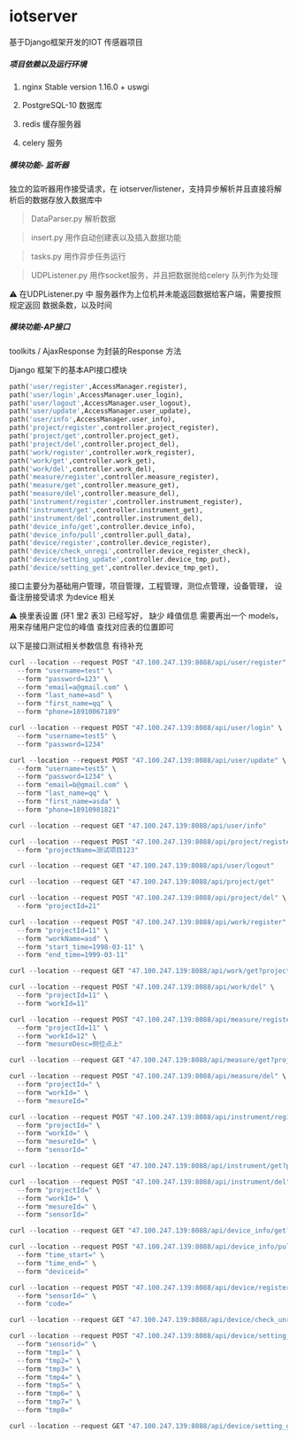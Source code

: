 # iotserver
基于Django框架开发的IOT 传感器项目



##### 项目依赖以及运行环境

1. nginx Stable version 1.16.0 + uswgi

2. PostgreSQL-10 数据库

3. redis 缓存服务器

4. celery 服务



##### 模块功能- 监听器

独立的监听器用作接受请求，在 iotserver/listener，支持异步解析并且直接将解析后的数据存放入数据库中

> DataParser.py 解析数据

> insert.py 用作自动创建表以及插入数据功能

> tasks.py 用作异步任务运行

> UDPListener.py 用作socket服务，并且把数据抛给celery 队列作为处理

⚠️ 在UDPListener.py 中 服务器作为上位机并未能返回数据给客户端，需要按照规定返回 数据条数，以及时间



##### 模块功能-AP接口



toolkits / AjaxResponse 为封装的Response 方法

Django 框架下的基本API接口模块

```python
path('user/register',AccessManager.register),
path('user/login',AccessManager.user_login),
path('user/logout',AccessManager.user_logout),
path('user/update',AccessManager.user_update),
path('user/info',AccessManager.user_info),
path('project/register',controller.project_register),
path('project/get',controller.project_get),
path('project/del',controller.project_del),
path('work/register',controller.work_register),
path('work/get',controller.work_get),
path('work/del',controller.work_del),
path('measure/register',controller.measure_register),
path('measure/get',controller.measure_get),
path('measure/del',controller.measure_del),
path('instrument/register',controller.instrument_register),
path('instrument/get',controller.instrument_get),
path('instrument/del',controller.instrument_del),
path('device_info/get',controller.device_info),
path('device_info/pull',controller.pull_data),
path('device/register',controller.device_register),
path('device/check_unregi',controller.device_register_check),
path('device/setting_update',controller.device_tmp_put),
path('device/setting_get',controller.device_tmp_get),
```



接口主要分为基础用户管理，项目管理，工程管理，测位点管理，设备管理，  设备注册接受请求 为device 相关

⚠️ 换里表设置 (环1 里2 表3) 已经写好， 缺少 峰值信息 需要再出一个 models，用来存储用户定位的峰值 查找对应表的位置即可

以下是接口测试相关参数信息 有待补充

```javascript
curl --location --request POST "47.100.247.139:8088/api/user/register" \
  --form "username=test" \
  --form "password=123" \
  --form "email=a@gmail.com" \
  --form "last_name=asd" \
  --form "first_name=qq" \
  --form "phone=18910067189"
```

```javascript
curl --location --request POST "47.100.247.139:8088/api/user/login" \
  --form "username=test5" \
  --form "password=1234"
```

```javascript
curl --location --request POST "47.100.247.139:8088/api/user/update" \
  --form "username=test5" \
  --form "password=1234" \
  --form "email=b@gmail.com" \
  --form "last_name=qq" \
  --form "first_name=asda" \
  --form "phone=18910981821"
```

```javascript
curl --location --request GET "47.100.247.139:8088/api/user/info"
```

```javascript
curl --location --request POST "47.100.247.139:8088/api/project/register" \
  --form "projectName=测试项目123"
```

```javascript
curl --location --request GET "47.100.247.139:8088/api/user/logout"
```

```javascript
curl --location --request GET "47.100.247.139:8088/api/project/get"
```

```javascript
curl --location --request POST "47.100.247.139:8088/api/project/del" \
  --form "projectId=21"
```

```javascript
curl --location --request POST "47.100.247.139:8088/api/work/register" \
  --form "projectId=11" \
  --form "workName=asd" \
  --form "start_time=1998-03-11" \
  --form "end_time=1999-03-11"
```

```javascript
curl --location --request GET "47.100.247.139:8088/api/work/get?projectId=11"
```

```javascript
curl --location --request POST "47.100.247.139:8088/api/work/del" \
  --form "projectId=11" \
  --form "workId=11"
```

```javascript
curl --location --request POST "47.100.247.139:8088/api/measure/register" \
  --form "projectId=11" \
  --form "workId=12" \
  --form "mesureDesc=侧位点上"
```

```javascript
curl --location --request GET "47.100.247.139:8088/api/measure/get?projectId=11&workId=12"
```

```javascript
curl --location --request POST "47.100.247.139:8088/api/measure/del" \
  --form "projectId=" \
  --form "workId=" \
  --form "mesureId="
```

```javascript
curl --location --request POST "47.100.247.139:8088/api/instrument/register" \
  --form "projectId=" \
  --form "workId=" \
  --form "mesureId=" \
  --form "sensorId="
```

```javascript
curl --location --request GET "47.100.247.139:8088/api/instrument/get?projectId&mesureId&workId"
```

```javascript
curl --location --request POST "47.100.247.139:8088/api/instrument/del" \
  --form "projectId=" \
  --form "workId=" \
  --form "mesureId=" \
  --form "sensorId="
```

```javascript
curl --location --request GET "47.100.247.139:8088/api/device_info/get?deviceID"
```

```javascript
curl --location --request POST "47.100.247.139:8088/api/device_info/pull" \
  --form "time_start=" \
  --form "time_end=" \
  --form "deviceid="
```

```javascript
curl --location --request POST "47.100.247.139:8088/api/device/register" \
  --form "sensorId=" \
  --form "code="
```

```javascript
curl --location --request GET "47.100.247.139:8088/api/device/check_unregi"
```

```javascript
curl --location --request POST "47.100.247.139:8088/api/device/setting_update" \
  --form "sensorid=" \
  --form "tmp1=" \
  --form "tmp2=" \
  --form "tmp3=" \
  --form "tmp4=" \
  --form "tmp5=" \
  --form "tmp6=" \
  --form "tmp7=" \
  --form "tmp8="
```

```javascript
curl --location --request GET "47.100.247.139:8088/api/device/setting_get?sensorid"
```